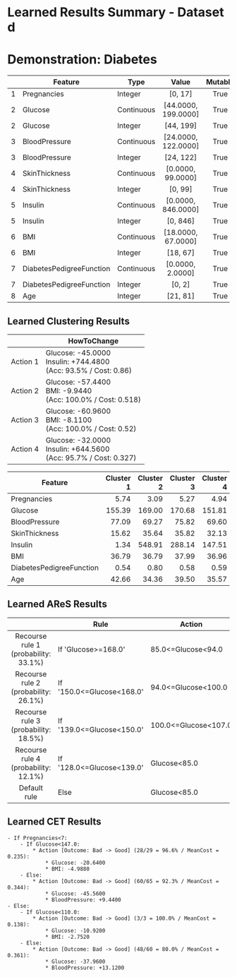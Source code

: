 # Learned Results Summary - Dataset d

# Demonstration: Diabetes
| | Feature | Type | Value | Mutable |
| --- | --- | --- | :---: | :---: |
| 1 | Pregnancies | Integer | [0, 17] | True |
| 2 | Glucose | Continuous | [44.0000, 199.0000] | True |
| 2 | Glucose | Integer | [44, 199] | True |
| 3 | BloodPressure | Continuous | [24.0000, 122.0000] | True |
| 3 | BloodPressure | Integer | [24, 122] | True |
| 4 | SkinThickness | Continuous | [0.0000, 99.0000] | True |
| 4 | SkinThickness | Integer | [0, 99] | True |
| 5 | Insulin | Continuous | [0.0000, 846.0000] | True |
| 5 | Insulin | Integer | [0, 846] | True |
| 6 | BMI | Continuous | [18.0000, 67.0000] | True |
| 6 | BMI | Integer | [18, 67] | True |
| 7 | DiabetesPedigreeFunction | Continuous | [0.0000, 2.0000] | True |
| 7 | DiabetesPedigreeFunction | Integer | [0, 2] | True |
| 8 | Age | Integer | [21, 81] | True |

## Learned Clustering Results
| | HowToChange |
| --- | --- |
| Action 1 | Glucose: -45.0000 <br>Insulin: +744.4800 <br>(Acc: 93.5% / Cost: 0.86) |
| Action 2 | Glucose: -57.4400 <br>BMI: -9.9440 <br>(Acc: 100.0% / Cost: 0.518) |
| Action 3 | Glucose: -60.9600 <br>BMI: -8.1100 <br>(Acc: 100.0% / Cost: 0.52) |
| Action 4 | Glucose: -32.0000 <br>Insulin: +644.5600 <br>(Acc: 95.7% / Cost: 0.327) |

| Feature | Cluster 1 | Cluster 2 | Cluster 3 | Cluster 4 |
| --- | ---: | ---: | ---: | ---: |
| Pregnancies | 5.74 | 3.09 | 5.27 | 4.94 |
| Glucose | 155.39 | 169.00 | 170.68 | 151.81 |
| BloodPressure | 77.09 | 69.27 | 75.82 | 69.60 |
| SkinThickness | 15.62 | 35.64 | 35.82 | 32.13 |
| Insulin | 1.34 | 548.91 | 288.14 | 147.51 |
| BMI | 36.79 | 36.79 | 37.99 | 36.96 |
| DiabetesPedigreeFunction | 0.54 | 0.80 | 0.58 | 0.59 |
| Age | 42.66 | 34.36 | 39.50 | 35.57 |

## Learned AReS Results
| | Rule | Action |
| :---: | --- | --- |
| Recourse <br> rule 1 <br> (probability: 33.1%) | If 'Glucose>=168.0' | 85.0<=Glucose<94.0 |
| Recourse <br> rule 2 <br> (probability: 26.1%) | If '150.0<=Glucose<168.0' | 94.0<=Glucose<100.0 |
| Recourse <br> rule 3 <br> (probability: 18.5%) | If '139.0<=Glucose<150.0' | 100.0<=Glucose<107.0 |
| Recourse <br> rule 4 <br> (probability: 12.1%) | If '128.0<=Glucose<139.0' | Glucose<85.0 |
| Default <br> rule | Else | Glucose<85.0 |

## Learned CET Results
```
- If Pregnancies<7:
	- If Glucose<147.0:
		* Action [Outcome: Bad -> Good] (28/29 = 96.6% / MeanCost = 0.235):
			* Glucose: -20.6400
			* BMI: -4.9880
	- Else:
		* Action [Outcome: Bad -> Good] (60/65 = 92.3% / MeanCost = 0.344):
			* Glucose: -45.5600
			* BloodPressure: +9.4400
- Else:
	- If Glucose<110.0:
		* Action [Outcome: Bad -> Good] (3/3 = 100.0% / MeanCost = 0.138):
			* Glucose: -10.9200
			* BMI: -2.7520
	- Else:
		* Action [Outcome: Bad -> Good] (48/60 = 80.0% / MeanCost = 0.361):
			* Glucose: -37.9600
			* BloodPressure: +13.1200
```
